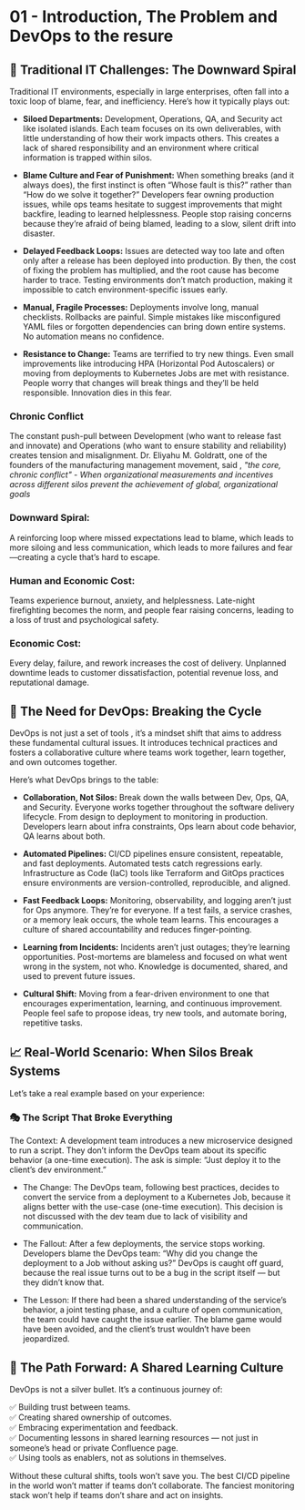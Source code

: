 # 01 - Introduction, The Problem and DevOps to the resure

## 🚧 Traditional IT Challenges: The Downward Spiral

Traditional IT environments, especially in large enterprises, often fall into a toxic loop of blame, fear, and inefficiency. Here’s how it typically plays out:

- **Siloed Departments:** Development, Operations, QA, and Security act like isolated islands. Each team focuses on its own deliverables, with little understanding of how their work impacts others. This creates a lack of shared responsibility and an environment where critical information is trapped within silos.

- **Blame Culture and Fear of Punishment:** When something breaks (and it always does), the first instinct is often “Whose fault is this?” rather than “How do we solve it together?” Developers fear owning production issues, while ops teams hesitate to suggest improvements that might backfire, leading to learned helplessness. People stop raising concerns because they’re afraid of being blamed, leading to a slow, silent drift into disaster.

- **Delayed Feedback Loops:** Issues are detected way too late and often only after a release has been deployed into production. By then, the cost of fixing the problem has multiplied, and the root cause has become harder to trace. Testing environments don’t match production, making it impossible to catch environment-specific issues early.

- **Manual, Fragile Processes:** Deployments involve long, manual checklists. Rollbacks are painful. Simple mistakes like misconfigured YAML files or forgotten dependencies can bring down entire systems. No automation means no confidence.

- **Resistance to Change:** Teams are terrified to try new things. Even small improvements like introducing HPA (Horizontal Pod Autoscalers) or moving from deployments to Kubernetes Jobs are met with resistance. People worry that changes will break things and they’ll be held responsible. Innovation dies in this fear.

### Chronic Conflict 
The constant push-pull between Development (who want to release fast and innovate) and Operations (who want to ensure stability and reliability) creates tension and misalignment. Dr. Eliyahu M. Goldratt, one of the founders of the manufacturing management movement, said , *"the core, chronic conflict" - When organizational measurements and incentives across different silos prevent the achievement of global, organizational goals*

### Downward Spiral:
A reinforcing loop where missed expectations lead to blame, which leads to more siloing and less communication, which leads to more failures and fear—creating a cycle that’s hard to escape.

### Human and Economic Cost:
Teams experience burnout, anxiety, and helplessness. Late-night firefighting becomes the norm, and people fear raising concerns, leading to a loss of trust and psychological safety.

### Economic Cost: 
Every delay, failure, and rework increases the cost of delivery. Unplanned downtime leads to customer dissatisfaction, potential revenue loss, and reputational damage.

## 🔄 The Need for DevOps: Breaking the Cycle
DevOps is not just a set of tools , it’s a mindset shift that aims to address these fundamental cultural issues. It introduces technical practices and fosters a collaborative culture where teams work together, learn together, and own outcomes together.

Here’s what DevOps brings to the table:

- **Collaboration, Not Silos:** Break down the walls between Dev, Ops, QA, and Security. Everyone works together throughout the software delivery lifecycle. From design to deployment to monitoring in production. Developers learn about infra constraints, Ops learn about code behavior, QA learns about both.

- **Automated Pipelines:** CI/CD pipelines ensure consistent, repeatable, and fast deployments. Automated tests catch regressions early. Infrastructure as Code (IaC) tools like Terraform and GitOps practices ensure environments are version-controlled, reproducible, and aligned.

- **Fast Feedback Loops:** Monitoring, observability, and logging aren’t just for Ops anymore. They’re for everyone. If a test fails, a service crashes, or a memory leak occurs, the whole team learns. This encourages a culture of shared accountability and reduces finger-pointing.

- **Learning from Incidents:** Incidents aren’t just outages; they’re learning opportunities. Post-mortems are blameless and focused on what went wrong in the system, not who. Knowledge is documented, shared, and used to prevent future issues.

- **Cultural Shift:** Moving from a fear-driven environment to one that encourages experimentation, learning, and continuous improvement. People feel safe to propose ideas, try new tools, and automate boring, repetitive tasks.

## 📈 Real-World Scenario: When Silos Break Systems
Let’s take a real example based on your experience:

### 🎭 The Script That Broke Everything
The Context: A development team introduces a new microservice designed to run a script. They don’t inform the DevOps team about its specific behavior (a one-time execution). The ask is simple: “Just deploy it to the client’s dev environment.”

- The Change: The DevOps team, following best practices, decides to convert the service from a deployment to a Kubernetes Job, because it aligns better with the use-case (one-time execution). This decision is not discussed with the dev team due to lack of visibility and communication.

- The Fallout: After a few deployments, the service stops working. Developers blame the DevOps team: “Why did you change the deployment to a Job without asking us?” DevOps is caught off guard, because the real issue turns out to be a bug in the script itself — but they didn’t know that.

- The Lesson: If there had been a shared understanding of the service’s behavior, a joint testing phase, and a culture of open communication, the team could have caught the issue earlier. The blame game would have been avoided, and the client’s trust wouldn’t have been jeopardized.

## 🧭 The Path Forward: A Shared Learning Culture
DevOps is not a silver bullet. It’s a continuous journey of:

✅ Building trust between teams.  
✅ Creating shared ownership of outcomes.  
✅ Embracing experimentation and feedback.  
✅ Documenting lessons in shared learning resources — not just in someone’s head or private Confluence page.  
✅ Using tools as enablers, not as solutions in themselves.  

Without these cultural shifts, tools won’t save you. The best CI/CD pipeline in the world won’t matter if teams don’t collaborate. The fanciest monitoring stack won’t help if teams don’t share and act on insights.



